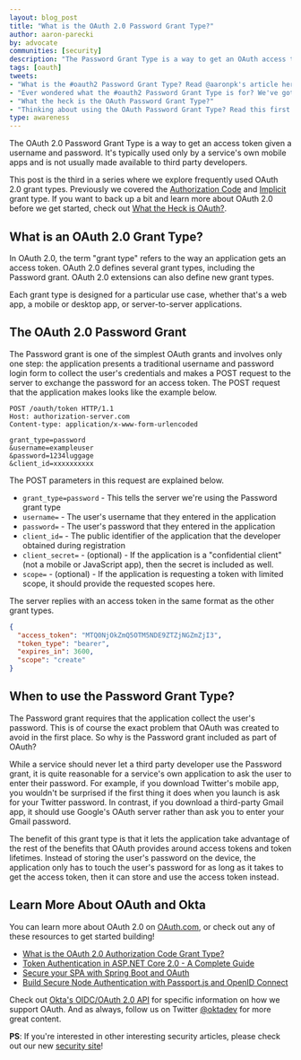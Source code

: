 ```yaml
---
layout: blog_post
title: "What is the OAuth 2.0 Password Grant Type?"
author: aaron-parecki
by: advocate
communities: [security]
description: "The Password Grant Type is a way to get an OAuth access token given a username and password."
tags: [oauth]
tweets:
- "What is the #oauth2 Password Grant Type? Read @aaronpk's article here:"
- "Ever wondered what the #oauth2 Password Grant Type is for? We've got you covered."
- "What the heck is the OAuth Password Grant Type?"
- "Thinking about using the OAuth Password Grant Type? Read this first:"
type: awareness
---
```


The OAuth 2.0 Password Grant Type is a way to get an access token given a username and password. It's typically used only by a service's own mobile apps and is not usually made available to third party developers.

This post is the third in a series where we explore frequently used OAuth 2.0 grant types. Previously we covered the [Authorization Code](/blog/2018/04/10/oauth-authorization-code-grant-type) and [Implicit](/blog/2018/05/24/what-is-the-oauth2-implicit-grant-type) grant type. If you want to back up a bit and learn more about OAuth 2.0 before we get started, check out [What the Heck is OAuth?](/blog/2017/06/21/what-the-heck-is-oauth).

## What is an OAuth 2.0 Grant Type?

In OAuth 2.0, the term "grant type" refers to the way an application gets an access token. OAuth 2.0 defines several grant types, including the Password grant. OAuth 2.0 extensions can also define new grant types.

Each grant type is designed for a particular use case, whether that's a web app, a mobile or desktop app, or server-to-server applications.

## The OAuth 2.0 Password Grant

The Password grant is one of the simplest OAuth grants and involves only one step: the application presents a traditional username and password login form to collect the user's credentials and makes a POST request to the server to exchange the password for an access token. The POST request that the application makes looks like the example below.

```http
POST /oauth/token HTTP/1.1
Host: authorization-server.com
Content-type: application/x-www-form-urlencoded

grant_type=password
&username=exampleuser
&password=1234luggage
&client_id=xxxxxxxxxx
```

The POST parameters in this request are explained below.

* `grant_type=password` - This tells the server we're using the Password grant type
* `username=` - The user's username that they entered in the application
* `password=` - The user's password that they entered in the application
* `client_id=` - The public identifier of the application that the developer obtained during registration
* `client_secret=` - (optional) - If the application is a "confidential client" (not a mobile or JavaScript app), then the secret is included as well.
* `scope=` - (optional) - If the application is requesting a token with limited scope, it should provide the requested scopes here.

The server replies with an access token in the same format as the other grant types.

```json
{
  "access_token": "MTQ0NjOkZmQ5OTM5NDE9ZTZjNGZmZjI3",
  "token_type": "bearer",
  "expires_in": 3600,
  "scope": "create"
}
```

## When to use the Password Grant Type?

The Password grant requires that the application collect the user's password. This is of course the exact problem that OAuth was created to avoid in the first place. So why is the Password grant included as part of OAuth?

While a service should never let a third party developer use the Password grant, it is quite reasonable for a service's own application to ask the user to enter their password. For example, if you download Twitter's mobile app, you wouldn't be surprised if the first thing it does when you launch is ask for your Twitter password. In contrast, if you download a third-party Gmail app, it should use Google's OAuth server rather than ask you to enter your Gmail password.

The benefit of this grant type is that it lets the application take advantage of the rest of the benefits that OAuth provides around access tokens and token lifetimes. Instead of storing the user's password on the device, the application only has to touch the user's password for as long as it takes to get the access token, then it can store and use the access token instead.

## Learn More About OAuth and Okta

You can learn more about OAuth 2.0 on [OAuth.com](https://www.oauth.com/oauth2-servers/access-tokens/password-grant/), or check out any of these resources to get started building!

* [What is the OAuth 2.0 Authorization Code Grant Type?](/blog/2018/04/10/oauth-authorization-code-grant-type)
* [Token Authentication in ASP.NET Core 2.0 - A Complete Guide](/blog/2018/03/23/token-authentication-aspnetcore-complete-guide)
* [Secure your SPA with Spring Boot and OAuth](/blog/2017/10/27/secure-spa-spring-boot-oauth)
* [Build Secure Node Authentication with Passport.js and OpenID Connect](/blog/2018/05/18/node-authentication-with-passport-and-oidc)

Check out [Okta's OIDC/OAuth 2.0 API](/docs/api/resources/oidc) for specific information on how we support OAuth. And as always, follow us on Twitter [@oktadev](https://twitter.com/oktadev) for more great content.

**PS**: If you're interested in other interesting security articles, please check out our new [security site](https://sec.okta.com/)!
